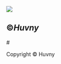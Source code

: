
![](https://media.giphy.com/media/62PP2yEIAZF6g/giphy.gif)

<!--
**huvny-de/huvny-de** is a ✨ _special_ ✨ repository because its `README.md` (this file) appears on your GitHub profile.

Here are some ideas to get you started:

- 🔭 I’m currently working on ...
- 🌱 I’m currently learning ...
- 👯 I’m looking to collaborate on ...
- 🤔 I’m looking for help with ...
- 💬 Ask me about ...
- 📫 How to reach me: ...
- 😄 Pronouns: ...
- ⚡ Fun fact: ...
-->
## &copy;***Huvny***
#<p>Copyright &copy; <script>document.write(new Date().getFullYear())</script> Huvny</p>

